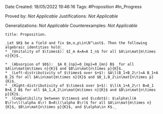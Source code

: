 <br />
<br />

Date Created: 18/05/2022 19:46:16
Tags: #Proposition #In_Progress

Proved by: _Not Applicable_
Justifications: _Not Applicable_

Generalizations: _Not Applicable_
Counterexamples: _Not Applicable_

``` ad-Proposition
title: Proposition.

_Let $K$ be a field and fix $m,n,p\in\N^\ast$. Then the following algebraic identities hold:_
* _(Unitality of $\times$): $I_m A=A=A I_n$ for all $A\in\mat{m\times n}{K}$._

* _(Absorpion of $0$): _$A 0_{np}=0_{mp}=0_{mn} B$ _for all $A\in\mat{m\times n}{K}$ and $B\in\mat{n\times p}{K}$._
* _(Left-distributivity of $\times$ over $+$): $A\l(B_1+B_2\r)=A B_1+A B_2$ for all $A\in\mat{m\times n}{K}$ and $B_1,B_2\in\mat{n\times p}{K}$._
* _(Right-distributivity of $\times$ over $+$): $\l(A_1+A_2\r) B=A_1 B+A_2 B$ for all $A_1,A_2\in\mat{m\times n}{K}$ and $B\in\mat{n\times p}{K}$._
* _(Compatibility between $\times$ and $\cdot$): $\alpha\l(A B\r)=\l(\alpha A\r) B=A\l(\alpha B\r)$ for all $A\in\mat{m\times n}{K}$, $B\in\mat{n\times p}{K}$, and $\alpha\in K$._

```
